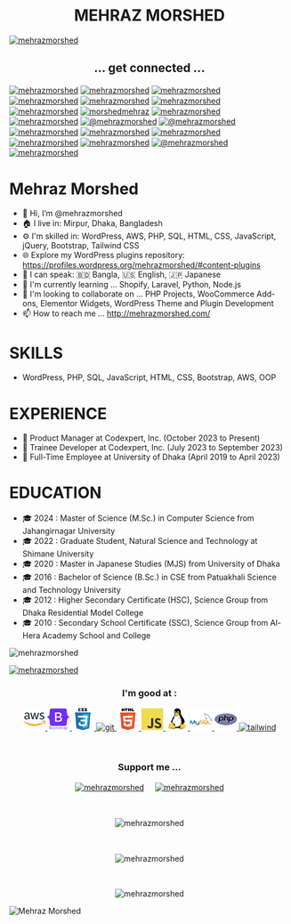 <h1 align="center">MEHRAZ MORSHED</h1>

<p align="left"> <a href="https://github.com/ryo-ma/github-profile-trophy"><img src="https://github-profile-trophy.vercel.app/?username=mehrazmorshed" alt="mehrazmorshed" /></a> </p>

<h2 align="center">... get connected ...</h2>
<p align="left">
<a href="https://codepen.io/mehrazmorshed" target="blank"><img align="center" src="https://raw.githubusercontent.com/rahuldkjain/github-profile-readme-generator/master/src/images/icons/Social/codepen.svg" alt="mehrazmorshed" height="30" width="40" /></a>
<a href="https://dev.to/mehrazmorshed" target="blank"><img align="center" src="https://raw.githubusercontent.com/rahuldkjain/github-profile-readme-generator/master/src/images/icons/Social/devto.svg" alt="mehrazmorshed" height="30" width="40" /></a>
<a href="https://twitter.com/mehrazmorshed" target="blank"><img align="center" src="https://raw.githubusercontent.com/rahuldkjain/github-profile-readme-generator/master/src/images/icons/Social/twitter.svg" alt="mehrazmorshed" height="30" width="40" /></a>
<a href="https://linkedin.com/in/mehrazmorshed" target="blank"><img align="center" src="https://raw.githubusercontent.com/rahuldkjain/github-profile-readme-generator/master/src/images/icons/Social/linked-in-alt.svg" alt="mehrazmorshed" height="30" width="40" /></a>
<a href="https://codesandbox.com/mehrazmorshed" target="blank"><img align="center" src="https://raw.githubusercontent.com/rahuldkjain/github-profile-readme-generator/master/src/images/icons/Social/codesandbox.svg" alt="mehrazmorshed" height="30" width="40" /></a>
<a href="https://kaggle.com/mehrazmorshed" target="blank"><img align="center" src="https://raw.githubusercontent.com/rahuldkjain/github-profile-readme-generator/master/src/images/icons/Social/kaggle.svg" alt="mehrazmorshed" height="30" width="40" /></a>
<a href="https://fb.com/mehrazmorshed" target="blank"><img align="center" src="https://raw.githubusercontent.com/rahuldkjain/github-profile-readme-generator/master/src/images/icons/Social/facebook.svg" alt="mehrazmorshed" height="30" width="40" /></a>
<a href="https://instagram.com/morshedmehraz" target="blank"><img align="center" src="https://raw.githubusercontent.com/rahuldkjain/github-profile-readme-generator/master/src/images/icons/Social/instagram.svg" alt="morshedmehraz" height="30" width="40" /></a>
<a href="https://dribbble.com/mehrazmorshed" target="blank"><img align="center" src="https://raw.githubusercontent.com/rahuldkjain/github-profile-readme-generator/master/src/images/icons/Social/dribbble.svg" alt="mehrazmorshed" height="30" width="40" /></a>
<a href="https://www.behance.net/mehrazmorshed" target="blank"><img align="center" src="https://raw.githubusercontent.com/rahuldkjain/github-profile-readme-generator/master/src/images/icons/Social/behance.svg" alt="mehrazmorshed" height="30" width="40" /></a>
<a href="https://hashnode.com/@mehrazmorshed" target="blank"><img align="center" src="https://raw.githubusercontent.com/rahuldkjain/github-profile-readme-generator/master/src/images/icons/Social/hashnode.svg" alt="@mehrazmorshed" height="30" width="40" /></a>
<a href="https://medium.com/@mehrazmorshed" target="blank"><img align="center" src="https://raw.githubusercontent.com/rahuldkjain/github-profile-readme-generator/master/src/images/icons/Social/medium.svg" alt="@mehrazmorshed" height="30" width="40" /></a>
<a href="https://www.youtube.com/c/mehrazmorshed" target="blank"><img align="center" src="https://raw.githubusercontent.com/rahuldkjain/github-profile-readme-generator/master/src/images/icons/Social/youtube.svg" alt="mehrazmorshed" height="30" width="40" /></a>
<a href="https://www.codechef.com/users/mehrazmorshed" target="blank"><img align="center" src="https://cdn.jsdelivr.net/npm/simple-icons@3.1.0/icons/codechef.svg" alt="mehrazmorshed" height="30" width="40" /></a>
<a href="https://www.hackerrank.com/mehrazmorshed" target="blank"><img align="center" src="https://raw.githubusercontent.com/rahuldkjain/github-profile-readme-generator/master/src/images/icons/Social/hackerrank.svg" alt="mehrazmorshed" height="30" width="40" /></a>
<a href="https://codeforces.com/profile/mehrazmorshed" target="blank"><img align="center" src="https://raw.githubusercontent.com/rahuldkjain/github-profile-readme-generator/master/src/images/icons/Social/codeforces.svg" alt="mehrazmorshed" height="30" width="40" /></a>
<a href="https://www.leetcode.com/mehrazmorshed" target="blank"><img align="center" src="https://raw.githubusercontent.com/rahuldkjain/github-profile-readme-generator/master/src/images/icons/Social/leet-code.svg" alt="mehrazmorshed" height="30" width="40" /></a>
<a href="https://www.hackerearth.com/@mehrazmorshed" target="blank"><img align="center" src="https://raw.githubusercontent.com/rahuldkjain/github-profile-readme-generator/master/src/images/icons/Social/hackerearth.svg" alt="@mehrazmorshed" height="30" width="40" /></a>
<a href="https://www.topcoder.com/members/mehrazmorshed" target="blank"><img align="center" src="https://raw.githubusercontent.com/rahuldkjain/github-profile-readme-generator/master/src/images/icons/Social/topcoder.svg" alt="mehrazmorshed" height="30" width="40" /></a>
</p>




# Mehraz Morshed
- 👋 Hi, I’m @mehrazmorshed
- 🏠 I live in: Mirpur, Dhaka, Bangladesh
- ⚙️ I'm skilled in: WordPress, AWS, PHP, SQL, HTML, CSS, JavaScript, jQuery, Bootstrap, Tailwind CSS
- 🌐 Explore my WordPress plugins repository: https://profiles.wordpress.org/mehrazmorshed/#content-plugins
- 👀 I can speak: 🇧🇩 Bangla, 🇺🇸 English, 🇯🇵 Japanese
- 🌱 I'm currently learning ... Shopify, Laravel, Python, Node.js
- 💞️ I'm looking to collaborate on ... PHP Projects, WooCommerce Add-ons, Elementor Widgets, WordPress Theme and Plugin Development
- 📫 How to reach me ... http://mehrazmorshed.com/
# SKILLS
- WordPress, PHP, SQL, JavaScript, HTML, CSS, Bootstrap, AWS, OOP
# EXPERIENCE
- 💼 Product Manager at Codexpert, Inc. (October 2023 to Present)
- 💼 Trainee Developer at Codexpert, Inc. (July 2023 to September 2023)
- 💼 Full-Time Employee at University of Dhaka (April 2019 to April 2023)
# EDUCATION
- 🎓 2024 : Master of Science (M.Sc.) in Computer Science from Jahangirnagar University
- 🎓 2022 : Graduate Student, Natural Science and Technology at Shimane University
- 🎓 2020 : Master in Japanese Studies (MJS) from University of Dhaka
- 🎓 2016 : Bachelor of Science (B.Sc.) in CSE from Patuakhali Science and Technology University
- 🎓 2012 : Higher Secondary Certificate (HSC), Science Group from Dhaka Residential Model College
- 🎓 2010 : Secondary School Certificate (SSC), Science Group from Al-Hera Academy School and College

<!---
mehrazmorshed/mehrazmorshed is a ✨ special ✨ repository because its `README.md` (this file) appears on your GitHub profile.
You can click the Preview link to take a look at your changes.
--->


<p align="left"> <img src="https://komarev.com/ghpvc/?username=mehrazmorshed&label=Profile%20views&color=0e75b6&style=flat" alt="mehrazmorshed" /> </p>

<p align="left"> <a href="https://twitter.com/mehrazmorshed" target="blank"><img src="https://img.shields.io/twitter/follow/mehrazmorshed?logo=twitter&style=for-the-badge" alt="mehrazmorshed" /></a> </p>



<h3 align="center">I'm good at :</h3>
<p align="center"> <a href="https://aws.amazon.com" target="_blank" rel="noreferrer"> <img src="https://raw.githubusercontent.com/devicons/devicon/master/icons/amazonwebservices/amazonwebservices-original-wordmark.svg" alt="aws" width="40" height="40"/> </a> <a href="https://getbootstrap.com" target="_blank" rel="noreferrer"> <img src="https://raw.githubusercontent.com/devicons/devicon/master/icons/bootstrap/bootstrap-plain-wordmark.svg" alt="bootstrap" width="40" height="40"/> </a> <a href="https://www.w3schools.com/css/" target="_blank" rel="noreferrer"> <img src="https://raw.githubusercontent.com/devicons/devicon/master/icons/css3/css3-original-wordmark.svg" alt="css3" width="40" height="40"/> </a> <a href="https://git-scm.com/" target="_blank" rel="noreferrer"> <img src="https://www.vectorlogo.zone/logos/git-scm/git-scm-icon.svg" alt="git" width="40" height="40"/> </a> <a href="https://www.w3.org/html/" target="_blank" rel="noreferrer"> <img src="https://raw.githubusercontent.com/devicons/devicon/master/icons/html5/html5-original-wordmark.svg" alt="html5" width="40" height="40"/> </a> <a href="https://developer.mozilla.org/en-US/docs/Web/JavaScript" target="_blank" rel="noreferrer"> <img src="https://raw.githubusercontent.com/devicons/devicon/master/icons/javascript/javascript-original.svg" alt="javascript" width="40" height="40"/> </a> <a href="https://www.linux.org/" target="_blank" rel="noreferrer"> <img src="https://raw.githubusercontent.com/devicons/devicon/master/icons/linux/linux-original.svg" alt="linux" width="40" height="40"/> </a> <a href="https://www.mysql.com/" target="_blank" rel="noreferrer"> <img src="https://raw.githubusercontent.com/devicons/devicon/master/icons/mysql/mysql-original-wordmark.svg" alt="mysql" width="40" height="40"/> </a> <a href="https://www.php.net" target="_blank" rel="noreferrer"> <img src="https://raw.githubusercontent.com/devicons/devicon/master/icons/php/php-original.svg" alt="php" width="40" height="40"/> </a> <a href="https://tailwindcss.com/" target="_blank" rel="noreferrer"> <img src="https://www.vectorlogo.zone/logos/tailwindcss/tailwindcss-icon.svg" alt="tailwind" width="40" height="40"/> </a> </p>

<br>

<h3 align="center">Support me ...</h3>
<p align="center">
  <a href="https://www.buymeacoffee.com/mehrazmorshed"> <img align="center" src="https://cdn.buymeacoffee.com/buttons/v2/default-yellow.png" height="50" width="210" alt="mehrazmorshed" /></a>
  &nbsp; &nbsp;
  <a href="https://ko-fi.com/mehrazmorshed"> <img align="center" src="https://cdn.ko-fi.com/cdn/kofi3.png?v=3" height="50" width="210" alt="mehrazmorshed" /></a>
</p>
<br>
<p align="center">
  <img align="center" src="https://github-readme-stats.vercel.app/api/top-langs?username=mehrazmorshed&show_icons=true&locale=en&layout=compact" alt="mehrazmorshed" />
</p>
<br>
<p align="center">
  <img align="center" src="https://github-readme-stats.vercel.app/api?username=mehrazmorshed&show_icons=true&locale=en" alt="mehrazmorshed" />
</p>
<br>
<p align="center">
  <img align="center" src="https://github-readme-streak-stats.herokuapp.com/?user=mehrazmorshed&" alt="mehrazmorshed" />
</p>


![Mehraz Morshed](https://github-readme-stats.vercel.app/api?username=mehrazmorshed&show_icons=true&locale=ja&theme=transparent)



